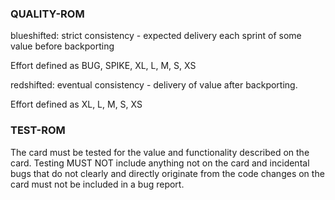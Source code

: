 
### QUALITY-ROM

blueshifted: strict consistency - expected delivery each sprint of some value before backporting        

Effort defined as BUG, SPIKE, XL, L, M, S, XS

redshifted: eventual consistency - delivery of value after backporting.

Effort defined as XL, L, M, S, XS

### TEST-ROM

The card must be tested for the value and functionality described on the card.  Testing MUST NOT include anything not
on the card and incidental bugs that do not clearly and directly originate from the code changes on the card must
not be included in a bug report.
